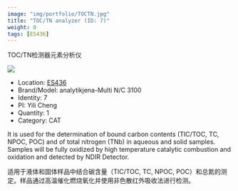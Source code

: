 ```yaml
---
image: "img/portfolio/TOCTN.jpg"
title: "TOC/TN analyzer (ID: 7)"
weight: 0
tags: [ES436]
---
```


TOC/TN检测器元素分析仪

<!--more-->

![](../../img/portfolio/TOCTN.jpg)

- Location: [ES436](../../tags/es436)
- Brand/Model: analytikjena-Multi N/C 3100
- Identity: 7
- PI: Yili Cheng
- Quantity: 1
- Category: CAT

It is used for the determination of bound carbon contents (TIC/TOC, TC, NPOC, POC) and of total nitrogen (TNb) in aqueous and solid samples. Samples will be fully oxidized by high temperature catalytic combustion and oxidation and detected by NDIR Detector.

适用于液体和固体样品中结合碳含量（TIC/TOC, TC, NPOC, POC）和总氮的测定。样品通过高温催化燃烧氧化并使用非色散红外吸收法进行检测。


